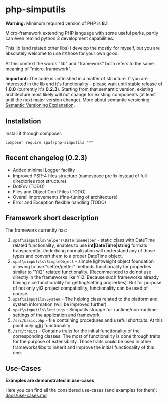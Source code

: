 # php-simputils

**Warning:** Minimum required version of PHP is **8.1** 

Micro-framework extending PHP language with some useful perks, partly can even remind python 3 development capabilities.

This lib (and related other libs) I develop the mostly for myself, but you are absolutely welcome to use it/those for your own good.

At this context the words "lib" and "framework" both refers to the same meaning of "micro-framework".

**Important:** The code is unfinished in a matter of structure. If you are interested in the lib and it's functionality - 
please wait until stable release of **1.0.0** (currently it's **0.2.3**). Starting from that semantic version,
existing architecture most likely will not change for existing components (at least until the next major version change). 
More about semantic versioning: [Semantic Versioning Explanation](https://semver.org). 

## Installation

Install it through composer:
```shell
composer require spaf/php-simputils "*"
```


## Recent changelog (0.2.3)
 * Added minimal Logger facility
 * Improved PSR-4 files structure (namespace prefix instead of full directories root structure)
 * DotEnv (TODO)
 * Files and Object Conf Files (TODO)
 * Overall improvements (fine-tuning of architecture)
 * Error and Exception flexible handling (TODO)


## Framework short description
The framework currently has:
 1.   `spaf\simputils\helpers\DateTimeHelper` - static class with DateTime related functionality, enables to use **int|DateTime|string** formats
      transparently. Underlying normalization will understand any of those types and convert them to a proper DateTime object.
 2.   `spaf\simputils\SimpleObject` - simple lightweight object foundation allowing to use "setter/getter" methods functionality
      for properties similar to "Yii2" related functionality. (Recommended to do not use directly in the frameworks like Yii2.
      Because such frameworks already having nice functionality for getting/setting properties). 
      But for purpose of not only yii2 project compatibility, functionality can be used of course.
 3.   `spaf\simputils\System` - The helping class related to the platform and system information (will be improved further)
 4.   `spaf\simputils\Settings` - Simputils storage for runtime/non-runtime settings of the application and framework.
 5.   `/src/basic.php` - file containing procedures and useful shortcuts. At this point only [pd()](#PleaseDie) functionality
 6.   `/src/traits` - Contains traits for the initial functionality of the corresponding classes.
      The most of functionality is done through traits for the purpose of extensibility. 
      Those traits could be used in other frameworks/libs to inherit and improve the initial functionality of this one.

## Use-Cases
__Examples are demonstrated in use-cases__


Here you can find all the considered use-cases (and examples for them): [docs/use-cases.md](docs/use-cases.md)
